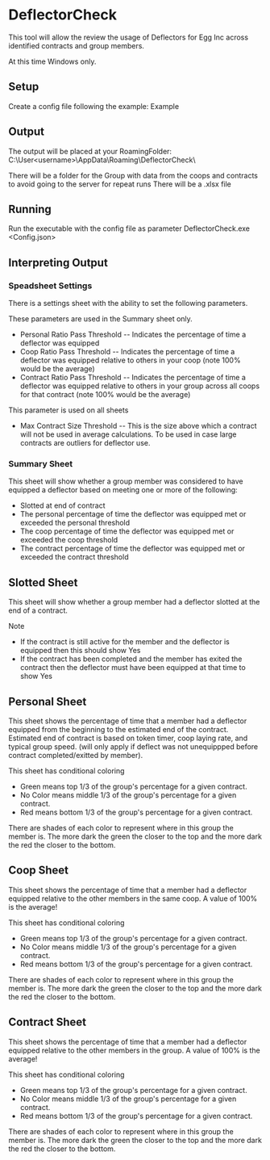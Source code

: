 # DeflectorCheck

This tool will allow the review the usage of Deflectors for Egg Inc across identified contracts and group members.

At this time Windows only.

## Setup

Create a config file following the example: <TODO>Example<TODO>

## Output

The output will be placed at your RoamingFolder:
C:\User\<username>\AppData\Roaming\DeflectorCheck\

There will be a folder for the Group with data from the coops and contracts to avoid going to the server for repeat runs
There will be a <GroupName>.xlsx file

## Running

Run the executable with the config file as parameter
DeflectorCheck.exe <Config.json>

## Interpreting Output

### Speadsheet Settings

There is a settings sheet with the ability to set the following parameters.

These parameters are used in the Summary sheet only.
- Personal Ratio Pass Threshold
-- Indicates the percentage of time a deflector was equipped
- Coop Ratio Pass Threshold
-- Indicates the percentage of time a deflector was equipped relative to others in your coop (note 100% would be the average)
- Contract Ratio Pass Threshold
-- Indicates the percentage of time a deflector was equipped relative to others in your group across all coops for that contract (note 100% would be the average)

This parameter is used on all sheets
- Max Contract Size Threshold
-- This is the size above which a contract will not be used in average calculations. To be used in case large contracts are outliers for deflector use.

### Summary Sheet

This sheet will show whether a group member was considered to have equipped a deflector based on meeting one or more of the following:
- Slotted at end of contract
- The personal percentage of time the deflector was equipped met or exceeded the personal threshold
- The coop percentage of time the deflector was equipped met or exceeded the coop threshold
- The contract percentage of time the deflector was equipped met or exceeded the contract threshold

## Slotted Sheet

This sheet will show whether a group member had a deflector slotted at the end of a contract.

Note
- If the contract is still active for the member and the deflector is equipped then this should show Yes
- If the contract has been completed and the member has exited the contract then the deflector must have been equipped at that time to show Yes

## Personal Sheet

This sheet shows the percentage of time that a member had a deflector equipped from the beginning to the estimated end of the contract. Estimated end of contract is based on token timer, coop laying rate, and typical group speed.
(will only apply if deflect was not unequippped before contract completed/exitted by member).

This sheet has conditional coloring
- Green means top 1/3 of the group's percentage for a given contract.
- No Color means middle 1/3 of the group's percentage for a given contract.
- Red means bottom 1/3 of the group's percentage for a given contract.

There are shades of each color to represent where in this group the member is. The more dark the green the closer to the top and the more dark the red the closer to the bottom.

## Coop Sheet

This sheet shows the percentage of time that a member had a deflector equipped relative to the other members in the same coop. A value of 100% is the average!

This sheet has conditional coloring
- Green means top 1/3 of the group's percentage for a given contract.
- No Color means middle 1/3 of the group's percentage for a given contract.
- Red means bottom 1/3 of the group's percentage for a given contract.

There are shades of each color to represent where in this group the member is. The more dark the green the closer to the top and the more dark the red the closer to the bottom.

## Contract Sheet

This sheet shows the percentage of time that a member had a deflector equipped relative to the other members in the group. A value of 100% is the average!

This sheet has conditional coloring
- Green means top 1/3 of the group's percentage for a given contract.
- No Color means middle 1/3 of the group's percentage for a given contract.
- Red means bottom 1/3 of the group's percentage for a given contract.

There are shades of each color to represent where in this group the member is. The more dark the green the closer to the top and the more dark the red the closer to the bottom.